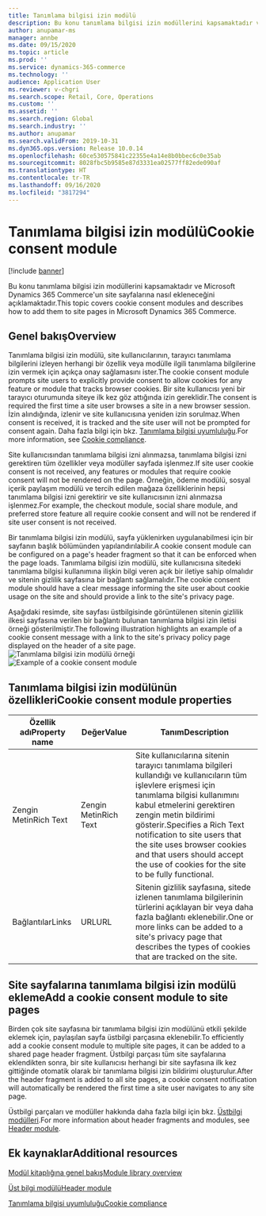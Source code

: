 ```yaml
---
title: Tanımlama bilgisi izin modülü
description: Bu konu tanımlama bilgisi izin modüllerini kapsamaktadır ve Microsoft Dynamics 365 Commerce'un site sayfalarına nasıl ekleneceğini açıklamaktadır.
author: anupamar-ms
manager: annbe
ms.date: 09/15/2020
ms.topic: article
ms.prod: ''
ms.service: dynamics-365-commerce
ms.technology: ''
audience: Application User
ms.reviewer: v-chgri
ms.search.scope: Retail, Core, Operations
ms.custom: ''
ms.assetid: ''
ms.search.region: Global
ms.search.industry: ''
ms.author: anupamar
ms.search.validFrom: 2019-10-31
ms.dyn365.ops.version: Release 10.0.14
ms.openlocfilehash: 60ce530575841c22355e4a14e8b0bbec6c0e35ab
ms.sourcegitcommit: 8028fbc5b9585e87d3331ea02577ff82ede090af
ms.translationtype: HT
ms.contentlocale: tr-TR
ms.lasthandoff: 09/16/2020
ms.locfileid: "3817294"
---
```

# <a name="cookie-consent-module"></a><span data-ttu-id="528d9-103">Tanımlama bilgisi izin modülü</span><span class="sxs-lookup"><span data-stu-id="528d9-103">Cookie consent module</span></span>

[!include [banner](includes/banner.md)]

<span data-ttu-id="528d9-104">Bu konu tanımlama bilgisi izin modüllerini kapsamaktadır ve Microsoft Dynamics 365 Commerce'un site sayfalarına nasıl ekleneceğini açıklamaktadır.</span><span class="sxs-lookup"><span data-stu-id="528d9-104">This topic covers cookie consent modules and describes how to add them to site pages in Microsoft Dynamics 365 Commerce.</span></span>

## <a name="overview"></a><span data-ttu-id="528d9-105">Genel bakış</span><span class="sxs-lookup"><span data-stu-id="528d9-105">Overview</span></span>

<span data-ttu-id="528d9-106">Tanımlama bilgisi izin modülü, site kullanıcılarının, tarayıcı tanımlama bilgilerini izleyen herhangi bir özellik veya modülle ilgili tanımlama bilgilerine izin vermek için açıkça onay sağlamasını ister.</span><span class="sxs-lookup"><span data-stu-id="528d9-106">The cookie consent module prompts site users to explicitly provide consent to allow cookies for any feature or module that tracks browser cookies.</span></span> <span data-ttu-id="528d9-107">Bir site kullanıcısı yeni bir tarayıcı oturumunda siteye ilk kez göz attığında izin gereklidir.</span><span class="sxs-lookup"><span data-stu-id="528d9-107">The consent is required the first time a site user browses a site in a new browser session.</span></span> <span data-ttu-id="528d9-108">İzin alındığında, izlenir ve site kullanıcısına yeniden izin sorulmaz.</span><span class="sxs-lookup"><span data-stu-id="528d9-108">When consent is received, it is tracked and the site user will not be prompted for consent again.</span></span> <span data-ttu-id="528d9-109">Daha fazla bilgi için bkz. [Tanımlama bilgisi uyumluluğu](cookie-compliance.md).</span><span class="sxs-lookup"><span data-stu-id="528d9-109">For more information, see [Cookie compliance](cookie-compliance.md).</span></span>

<span data-ttu-id="528d9-110">Site kullanıcısından tanımlama bilgisi izni alınmazsa, tanımlama bilgisi izni gerektiren tüm özellikler veya modüller sayfada işlenmez.</span><span class="sxs-lookup"><span data-stu-id="528d9-110">If site user cookie consent is not received, any features or modules that require cookie consent will not be rendered on the page.</span></span> <span data-ttu-id="528d9-111">Örneğin, ödeme modülü, sosyal içerik paylaşım modülü ve tercih edilen mağaza özelliklerinin hepsi tanımlama bilgisi izni gerektirir ve site kullanıcısının izni alınmazsa işlenmez.</span><span class="sxs-lookup"><span data-stu-id="528d9-111">For example, the checkout module, social share module, and preferred store feature all require cookie consent and will not be rendered if site user consent is not received.</span></span> 

<span data-ttu-id="528d9-112">Bir tanımlama bilgisi izin modülü, sayfa yüklenirken uygulanabilmesi için bir sayfanın başlık bölümünden yapılandırılabilir.</span><span class="sxs-lookup"><span data-stu-id="528d9-112">A cookie consent module can be configured on a page's header fragment so that it can be enforced when the page loads.</span></span> <span data-ttu-id="528d9-113">Tanımlama bilgisi izin modülü, site kullanıcısına sitedeki tanımlama bilgisi kullanımına ilişkin bilgi veren açık bir iletiye sahip olmalıdır ve sitenin gizlilik sayfasına bir bağlantı sağlamalıdır.</span><span class="sxs-lookup"><span data-stu-id="528d9-113">The cookie consent module should have a clear message informing the site user about cookie usage on the site and should provide a link to the site's privacy page.</span></span>

<span data-ttu-id="528d9-114">Aşağıdaki resimde, site sayfası üstbilgisinde görüntülenen sitenin gizlilik ilkesi sayfasına verilen bir bağlantı bulunan tanımlama bilgisi izin iletisi örneği gösterilmiştir.</span><span class="sxs-lookup"><span data-stu-id="528d9-114">The following illustration highlights an example of a cookie consent message with a link to the site's privacy policy page displayed on the header of a site page.</span></span>
<span data-ttu-id="528d9-115">![Tanımlama bilgisi izin modülü örneği](./media/ecommerce-cookieconsent.png)</span><span class="sxs-lookup"><span data-stu-id="528d9-115">![Example of a cookie consent module](./media/ecommerce-cookieconsent.png)</span></span>

## <a name="cookie-consent-module-properties"></a><span data-ttu-id="528d9-116">Tanımlama bilgisi izin modülünün özellikleri</span><span class="sxs-lookup"><span data-stu-id="528d9-116">Cookie consent module properties</span></span>

| <span data-ttu-id="528d9-117">Özellik adı</span><span class="sxs-lookup"><span data-stu-id="528d9-117">Property name</span></span>             | <span data-ttu-id="528d9-118">Değer</span><span class="sxs-lookup"><span data-stu-id="528d9-118">Value</span></span>                 | <span data-ttu-id="528d9-119">Tanım</span><span class="sxs-lookup"><span data-stu-id="528d9-119">Description</span></span> |
|---------------------------|-----------------------|-------------|
| <span data-ttu-id="528d9-120">Zengin Metin</span><span class="sxs-lookup"><span data-stu-id="528d9-120">Rich Text</span></span>                  | <span data-ttu-id="528d9-121">Zengin Metin</span><span class="sxs-lookup"><span data-stu-id="528d9-121">Rich Text</span></span> | <span data-ttu-id="528d9-122">Site kullanıcılarına sitenin tarayıcı tanımlama bilgileri kullandığı ve kullanıcıların tüm işlevlere erişmesi için tanımlama bilgisi kullanımını kabul etmelerini gerektiren zengin metin bildirimi gösterir.</span><span class="sxs-lookup"><span data-stu-id="528d9-122">Specifies a Rich Text notification to site users that the site uses browser cookies and that users should accept the use of cookies for the site to be fully functional.</span></span> |
| <span data-ttu-id="528d9-123">Bağlantılar</span><span class="sxs-lookup"><span data-stu-id="528d9-123">Links</span></span> | <span data-ttu-id="528d9-124">URL</span><span class="sxs-lookup"><span data-stu-id="528d9-124">URL</span></span> | <span data-ttu-id="528d9-125">Sitenin gizlilik sayfasına, sitede izlenen tanımlama bilgilerinin türlerini açıklayan bir veya daha fazla bağlantı eklenebilir.</span><span class="sxs-lookup"><span data-stu-id="528d9-125">One or more links can be added to a site's privacy page that describes the types of cookies that are tracked on the site.</span></span> |

## <a name="add-a-cookie-consent-module-to-site-pages"></a><span data-ttu-id="528d9-126">Site sayfalarına tanımlama bilgisi izin modülü ekleme</span><span class="sxs-lookup"><span data-stu-id="528d9-126">Add a cookie consent module to site pages</span></span>

<span data-ttu-id="528d9-127">Birden çok site sayfasına bir tanımlama bilgisi izin modülünü etkili şekilde eklemek için, paylaşılan sayfa üstbilgi parçasına eklenebilir.</span><span class="sxs-lookup"><span data-stu-id="528d9-127">To efficiently add a cookie consent module to multiple site pages, it can be added to a shared page header fragment.</span></span> <span data-ttu-id="528d9-128">Üstbilgi parçası tüm site sayfalarına eklendikten sonra, bir site kullanıcısı herhangi bir site sayfasına ilk kez gittiğinde otomatik olarak bir tanımlama bilgisi izin bildirimi oluşturulur.</span><span class="sxs-lookup"><span data-stu-id="528d9-128">After the header fragment is added to all site pages, a cookie consent notification will automatically be rendered the first time a site user navigates to any site page.</span></span>

<span data-ttu-id="528d9-129">Üstbilgi parçaları ve modüller hakkında daha fazla bilgi için bkz. [Üstbilgi modülleri](author-header-module.md).</span><span class="sxs-lookup"><span data-stu-id="528d9-129">For more information about header fragments and modules, see [Header module](author-header-module.md).</span></span>

## <a name="additional-resources"></a><span data-ttu-id="528d9-130">Ek kaynaklar</span><span class="sxs-lookup"><span data-stu-id="528d9-130">Additional resources</span></span>

[<span data-ttu-id="528d9-131">Modül kitaplığına genel bakış</span><span class="sxs-lookup"><span data-stu-id="528d9-131">Module library overview</span></span>](starter-kit-overview.md)

[<span data-ttu-id="528d9-132">Üst bilgi modülü</span><span class="sxs-lookup"><span data-stu-id="528d9-132">Header module</span></span>](author-header-module.md) 

[<span data-ttu-id="528d9-133">Tanımlama bilgisi uyumluluğu</span><span class="sxs-lookup"><span data-stu-id="528d9-133">Cookie compliance</span></span>](cookie-compliance.md)
